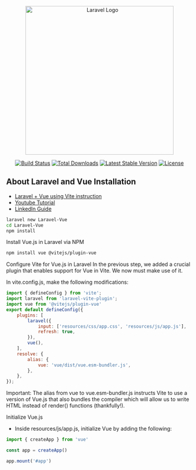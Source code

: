 <p align="center"><a href="https://laravel.com" target="_blank"><img src="https://raw.githubusercontent.com/laravel/art/master/logo-lockup/5%20SVG/2%20CMYK/1%20Full%20Color/laravel-logolockup-cmyk-red.svg" width="400" alt="Laravel Logo"></a></p>

<p align="center">
<a href="https://github.com/laravel/framework/actions"><img src="https://github.com/laravel/framework/workflows/tests/badge.svg" alt="Build Status"></a>
<a href="https://packagist.org/packages/laravel/framework"><img src="https://img.shields.io/packagist/dt/laravel/framework" alt="Total Downloads"></a>
<a href="https://packagist.org/packages/laravel/framework"><img src="https://img.shields.io/packagist/v/laravel/framework" alt="Latest Stable Version"></a>
<a href="https://packagist.org/packages/laravel/framework"><img src="https://img.shields.io/packagist/l/laravel/framework" alt="License"></a>
</p>

## About Laravel and Vue Installation

- [Laravel +  Vue using Vite instruction](https://benjamincrozat.com/laravel-vue)
- [Youtube Tutorial](https://www.youtube.com/watch?v=Su8dWVrHdkc&ab_channel=CodeWithTony)
- [LinkedIn Guide](https://www.linkedin.com/pulse/how-install-vue-3-laravel-10-vite-mahmoud-adel/)

```bash
laravel new Laravel-Vue
cd Laravel-Vue
npm install
 ```
Install Vue.js in Laravel via NPM
```bash
npm install vue @vitejs/plugin-vue
 ```
Configure Vite for Vue.js in Laravel
In the previous step, we added a crucial plugin that enables support for Vue in Vite. We now must make use of it.

In vite.config.js, make the following modifications:
```js
import { defineConfig } from 'vite';
import laravel from 'laravel-vite-plugin';
import vue from '@vitejs/plugin-vue'
export default defineConfig({
    plugins: [
        laravel({
            input: ['resources/css/app.css', 'resources/js/app.js'],
            refresh: true,
        }),
        vue(),
    ],
    resolve: {
        alias: {
            vue: 'vue/dist/vue.esm-bundler.js',
        },
    },
});

```
Important: The alias from vue to vue.esm-bundler.js instructs Vite to use a version of Vue.js that also bundles the compiler which will allow us to write HTML instead of render() functions (thankfully!).


Initialize Vue.js
- Inside resources/js/app.js, initialize Vue by adding the following:

```js
import { createApp } from 'vue'

const app = createApp()

app.mount('#app')
```
